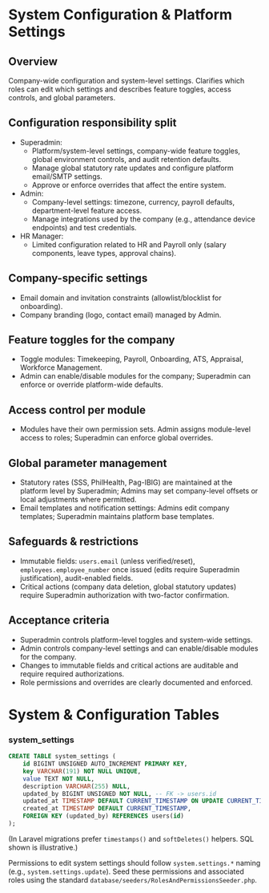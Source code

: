 # System Configuration & Platform Settings

## Overview
Company-wide configuration and system-level settings. Clarifies which roles can edit which settings and describes feature toggles, access controls, and global parameters.

## Configuration responsibility split
- Superadmin:
  - Platform/system-level settings, company-wide feature toggles, global environment controls, and audit retention defaults.
  - Manage global statutory rate updates and configure platform email/SMTP settings.
  - Approve or enforce overrides that affect the entire system.
- Admin:
  - Company-level settings: timezone, currency, payroll defaults, department-level feature access.
  - Manage integrations used by the company (e.g., attendance device endpoints) and test credentials.
- HR Manager:
  - Limited configuration related to HR and Payroll only (salary components, leave types, approval chains).

## Company-specific settings
- Email domain and invitation constraints (allowlist/blocklist for onboarding).
- Company branding (logo, contact email) managed by Admin.

## Feature toggles for the company
- Toggle modules: Timekeeping, Payroll, Onboarding, ATS, Appraisal, Workforce Management.
- Admin can enable/disable modules for the company; Superadmin can enforce or override platform-wide defaults.

## Access control per module
- Modules have their own permission sets. Admin assigns module-level access to roles; Superadmin can enforce global overrides.

## Global parameter management
- Statutory rates (SSS, PhilHealth, Pag-IBIG) are maintained at the platform level by Superadmin; Admins may set company-level offsets or local adjustments where permitted.
- Email templates and notification settings: Admins edit company templates; Superadmin maintains platform base templates.

## Safeguards & restrictions
- Immutable fields: `users.email` (unless verified/reset), `employees.employee_number` once issued (edits require Superadmin justification), audit-enabled fields.
- Critical actions (company data deletion, global statutory updates) require Superadmin authorization with two-factor confirmation.

## Acceptance criteria
- Superadmin controls platform-level toggles and system-wide settings.
- Admin controls company-level settings and can enable/disable modules for the company.
- Changes to immutable fields and critical actions are auditable and require required authorizations.
- Role permissions and overrides are clearly documented and enforced.

# System & Configuration Tables

### system_settings
```sql
CREATE TABLE system_settings (
    id BIGINT UNSIGNED AUTO_INCREMENT PRIMARY KEY,
    key VARCHAR(191) NOT NULL UNIQUE,
    value TEXT NOT NULL,
    description VARCHAR(255) NULL,
    updated_by BIGINT UNSIGNED NOT NULL, -- FK -> users.id
    updated_at TIMESTAMP DEFAULT CURRENT_TIMESTAMP ON UPDATE CURRENT_TIMESTAMP,
    created_at TIMESTAMP DEFAULT CURRENT_TIMESTAMP,
    FOREIGN KEY (updated_by) REFERENCES users(id)
);
```

(In Laravel migrations prefer `timestamps()` and `softDeletes()` helpers. SQL shown is illustrative.)

Permissions to edit system settings should follow `system.settings.*` naming (e.g., `system.settings.update`). Seed these permissions and associated roles using the standard `database/seeders/RolesAndPermissionsSeeder.php`.